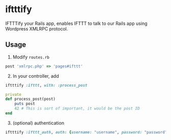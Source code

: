 # iftttify

IFTTTify your Rails app, enables IFTTT to talk to our Rails app using Wordpress XMLRPC protocol.

## Usage

1. Modify `routes.rb`

```ruby
post 'xmlrpc.php' => 'pages#ifttt'
```

2. In your controller, add

```ruby
iftttify :ifttt, with: :process_post

private
def process_post(post)
    puts post
    42 # This is sort of important, it would be the post ID
end
```

3. (optional) authentication


```ruby
iftttify :ifttt_auth, auth: {username: "username", password: "password"}, with: :process_post
```
